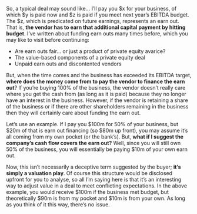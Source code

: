 <p>So, a typical deal may sound like&#8230; I&#8217;ll pay you $x for your business, of which $y is paid now and $z is paid if you meet next year&#8217;s EBITDA budget. The $z, which is predicated on future earnings, represents an earn out. That is, <strong>the vendor has to earn that additional capital payment by hitting budget</strong>. I&#8217;ve written about funding earn outs many times before, which you may like to visit before continuing:</p><ul><li>Are earn outs fair… or just a product of private equity avarice?</li><li>The value-based components of a private equity deal</li><li>Unpaid earn outs and discontented vendors</li></ul><p>But, when the time comes and the business has exceeded its EBITDA target, <strong>where does the money come from to pay the vendor to finance the earn out</strong>? If you&#8217;re buying 100% of the business, the vendor doesn&#8217;t really care where you get the cash from (as long as it is paid) because they no longer have an interest in the business. However, if the vendor is retaining a share of the business or if there are other shareholders remaining in the business then they will certainly care about funding the earn out.</p><p>Let&#8217;s use an example. If I pay you $100m for 50% of your business, but $20m of that is earn out financing (so $80m up front), you may assume it&#8217;s all coming from my own pocket (or the bank&#8217;s). But, <strong>what if I suggest the company&#8217;s cash flow covers the earn out?</strong> Well, since you will still own 50% of the business, you will essentially be paying $10m of your own earn out.</p><p>Now, this isn&#8217;t necessarily a deceptive term suggested by the buyer; <strong>it&#8217;s simply a valuation play</strong>. Of course this structure would be disclosed upfront for you to analyse, so all I&#8217;m saying here is that it&#8217;s an interesting way to adjust value in a deal to meet conflicting expectations. In the above example, you would receive $100m if the business met budget, but theoretically $90m is from my pocket and $10m is from your own. As long as you think of it this way, there&#8217;s no issue.</p>
